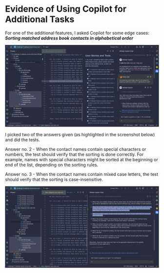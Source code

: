 # Evidence of Using Copilot for Additional Tasks

For one of the additional features, I asked Copilot for some edge cases:
_**Sorting matched address book contacts in alphabetical order**_

![Question 1 for Copilot](img/copilot-q1.png)

I picked two of the answers given (as highlighted in the screenshot below) and did the tests.

Answer no. 2 - When the contact names contain special characters or numbers, the test should verify that the sorting is done correctly. For example, names with special characters might be sorted at the beginning or end of the list, depending on the sorting rules.  

Answer no. 3 - When the contact names contain mixed case letters, the test should verify that the sorting is case-insensitive.  

![Answer 1 from Copilot](img/copillot-a1.png)
